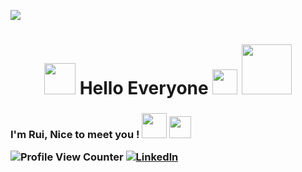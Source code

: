 ![](https://github.com/halfrost/halfrost/blob/master/icons/header_1.png)
<h1 align ='center'> <img src="https://media0.giphy.com/media/v1.Y2lkPTc5MGI3NjExYjVrdm1zeHk1eTVhdnRtdHR3d3E5MnNmeDFrOGR3dTRwa2xhYmV3ayZlcD12MV9pbnRlcm5hbF9naWZfYnlfaWQmY3Q9cw/idM1MtteD0rxFnRfxC/giphy.webp" width="50"> Hello Everyone 
  <img src="https://media4.giphy.com/media/v1.Y2lkPTc5MGI3NjExZHNwNnFuYXZ3bDB2enVyMmRyM2FoYjd4a21pdDVyb3A1MDY4azlibSZlcD12MV9pbnRlcm5hbF9naWZfYnlfaWQmY3Q9cw/E1ge2zo2NuUbJYZx6h/giphy.webp" width="40"> 
  <img src="https://s1.aigei.com/prevfiles/c42d2dc4530c430499260d37bb26c17a.gif?e=1735488000&token=P7S2Xpzfz11vAkASLTkfHN7Fw-oOZBecqeJaxypL:a4D13dVDQrE6i3YwdKYBTfKT4bM=" width="80">




<h3 align ='left' > I'm Rui, Nice to meet you !  <img src="https://media.giphy.com/media/WUlplcMpOCEmTGBtBW/giphy.gif" width="40">     
 <img src="https://media2.giphy.com/media/v1.Y2lkPTc5MGI3NjExMHNmZHpzcjA4YXE2NjVxbWYwNXpwZ2Q5ZjVhbXMwaTdmdmE4cmRqNSZlcD12MV9pbnRlcm5hbF9naWZfYnlfaWQmY3Q9cw/zAOVfCdghJs3ZTSEjs/giphy.webp" width="35"> 




![Profile View Counter](https://komarev.com/ghpvc/?username=loverui129)
[![Linkedln](https://img.shields.io/badge/LinkedIn-0077B5?style=flat-square&logo=linkedin&logoColor=white)](https://www.linkedin.com/in/rui-zhang-962522126/)


